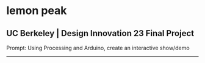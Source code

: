 # lemon peak
UC Berkeley | Design Innovation 23 Final Project
------------------------------------------------

Prompt:
Using Processing and Arduino, create an interactive show/demo

---------

